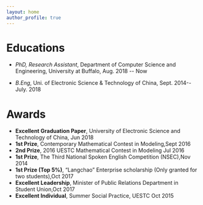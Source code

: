 ```yaml
---
layout: home
author_profile: true
---
```


# Educations

- *PhD, Research Assistant*, Department of Computer Science and Engineering, University at Buffalo, Aug. 2018 -- Now

- *B.Eng*, Uni. of Electronic Science &amp; Technology of China, Sept. 2014--July. 2018

# Awards

- **Excellent Graduation Paper**, University of Electronic Science and Technology of China, Jun 2018 
- **1st Prize**, Contemporary Mathematical Contest in Modeling,Sept 2016 
- **2nd Prize**, 2016 UESTC Mathematical Contest in Modeling	Jul 2016 
- **1st Prize**, The Third National Spoken English Competition (NSEC),Nov 2014
- **1st Prize (Top 5%)**,	“Langchao” Enterprise scholarship (Only granted for two students),Oct 2017
- **Excellent Leadership**,	Minister of Public Relations Department in Student Union,Oct 2017
- **Excellent Individual**,	Summer Social Practice, UESTC	Oct 2015



